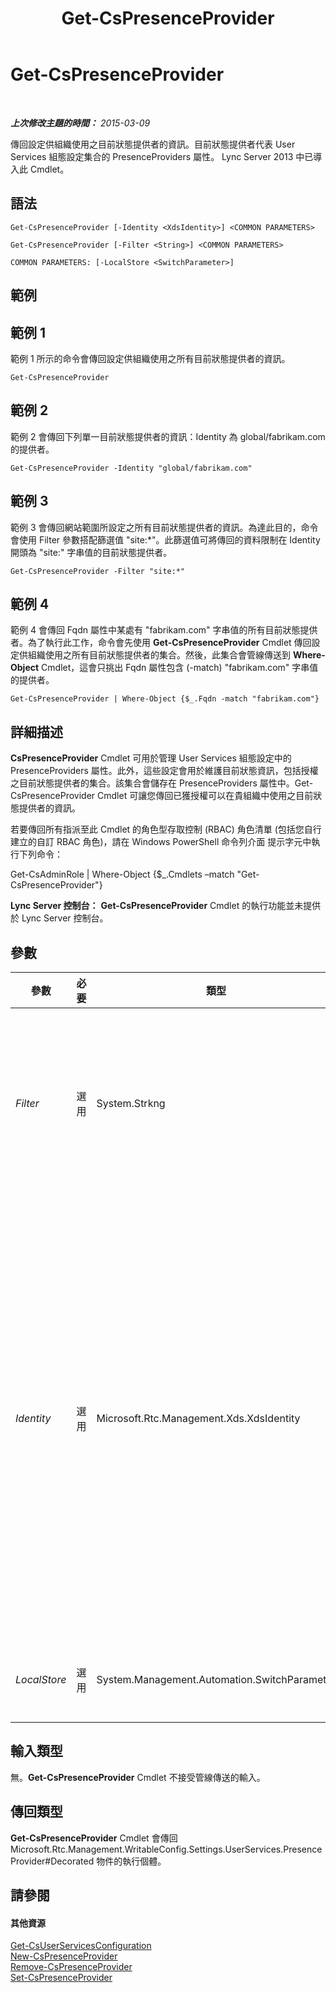 ﻿---
title: Get-CsPresenceProvider
TOCTitle: Get-CsPresenceProvider
ms:assetid: 15f7a7d0-d6d6-491e-a2e3-04fd2d6528d5
ms:mtpsurl: https://technet.microsoft.com/zh-tw/library/JJ204705(v=OCS.15)
ms:contentKeyID: 49290201
ms.date: 08/10/2015
mtps_version: v=OCS.15
ms.translationtype: HT
---

# Get-CsPresenceProvider

 

_**上次修改主題的時間：** 2015-03-09_

傳回設定供組織使用之目前狀態提供者的資訊。目前狀態提供者代表 User Services 組態設定集合的 PresenceProviders 屬性。 Lync Server 2013 中已導入此 Cmdlet。

## 語法

    Get-CsPresenceProvider [-Identity <XdsIdentity>] <COMMON PARAMETERS>

    Get-CsPresenceProvider [-Filter <String>] <COMMON PARAMETERS>

    COMMON PARAMETERS: [-LocalStore <SwitchParameter>]

## 範例

## 範例 1

範例 1 所示的命令會傳回設定供組織使用之所有目前狀態提供者的資訊。

    Get-CsPresenceProvider

## 範例 2

範例 2 會傳回下列單一目前狀態提供者的資訊：Identity 為 global/fabrikam.com 的提供者。

    Get-CsPresenceProvider -Identity "global/fabrikam.com"

## 範例 3

範例 3 會傳回網站範圍所設定之所有目前狀態提供者的資訊。為達此目的，命令會使用 Filter 參數搭配篩選值 "site:\*"。此篩選值可將傳回的資料限制在 Identity 開頭為 "site:" 字串值的目前狀態提供者。

    Get-CsPresenceProvider -Filter "site:*"

## 範例 4

範例 4 會傳回 Fqdn 屬性中某處有 "fabrikam.com" 字串值的所有目前狀態提供者。為了執行此工作，命令會先使用 **Get-CsPresenceProvider** Cmdlet 傳回設定供組織使用之所有目前狀態提供者的集合。然後，此集合會管線傳送到 **Where-Object** Cmdlet，這會只挑出 Fqdn 屬性包含 (-match) "fabrikam.com" 字串值的提供者。

    Get-CsPresenceProvider | Where-Object {$_.Fqdn -match "fabrikam.com"}

## 詳細描述

**CsPresenceProvider** Cmdlet 可用於管理 User Services 組態設定中的 PresenceProviders 屬性。此外，這些設定會用於維護目前狀態資訊，包括授權之目前狀態提供者的集合。該集合會儲存在 PresenceProviders 屬性中。Get-CsPresenceProvider Cmdlet 可讓您傳回已獲授權可以在貴組織中使用之目前狀態提供者的資訊。

若要傳回所有指派至此 Cmdlet 的角色型存取控制 (RBAC) 角色清單 (包括您自行建立的自訂 RBAC 角色)，請在 Windows PowerShell 命令列介面 提示字元中執行下列命令：

Get-CsAdminRole | Where-Object {$\_.Cmdlets –match "Get-CsPresenceProvider"}

**Lync Server 控制台：** **Get-CsPresenceProvider** Cmdlet 的執行功能並未提供於 Lync Server 控制台。

## 參數


<table>
<colgroup>
<col style="width: 25%" />
<col style="width: 25%" />
<col style="width: 25%" />
<col style="width: 25%" />
</colgroup>
<thead>
<tr class="header">
<th>參數</th>
<th>必要</th>
<th>類型</th>
<th>說明</th>
</tr>
</thead>
<tbody>
<tr class="odd">
<td><p><em>Filter</em></p></td>
<td><p>選用</p></td>
<td><p>System.Strkng</p></td>
<td><p>可讓您在指定要傳回之目前狀態提供者的 Identity 時使用萬用字元。例如，若要傳回在服務範圍設定的所有目前狀態提供者，請使用下列篩選值：</p>
<p>-Filter &quot;service:*&quot;</p>
<p>請勿在同一個命令中同時使用 Filter 參數和 Identity 參數。</p></td>
</tr>
<tr class="even">
<td><p><em>Identity</em></p></td>
<td><p>選用</p></td>
<td><p>Microsoft.Rtc.Management.Xds.XdsIdentity</p></td>
<td><p>目前狀態提供者的唯一識別碼。目前狀態提供者的 Identity 包含兩個部分：已套用提供者的範圍 (Parent) (例如 service:UserServer:atl-cs-001.litwareinc.com)，以及提供者的完整網域名稱。例如，若要擷取單一目前狀態提供者，請使用類似下列的語法：</p>
<p>-Identity &quot;global/fabrikam.com&quot;</p>
<p>若要傳回特定父項的所有目前狀態提供者，直接指定範圍即可。例如，下列語法會傳回為全域範圍設定的所有目前狀態提供者：</p>
<p>-Identity &quot;global&quot;</p>
<p>如果 Identity 和 Filter 參數都未包含在內， <strong>Get-CsPresenceProvider</strong> Cmdlet 就會傳回所有提供者的資訊。</p></td>
</tr>
<tr class="odd">
<td><p><em>LocalStore</em></p></td>
<td><p>選用</p></td>
<td><p>System.Management.Automation.SwitchParameter</p></td>
<td><p>從中央管理存放區的本機複本擷取允許的網域，而不從中央管理存放區本身擷取。</p></td>
</tr>
</tbody>
</table>


## 輸入類型

無。**Get-CsPresenceProvider** Cmdlet 不接受管線傳送的輸入。

## 傳回類型

**Get-CsPresenceProvider** Cmdlet 會傳回 Microsoft.Rtc.Management.WritableConfig.Settings.UserServices.PresenceProvider\#Decorated 物件的執行個體。

## 請參閱

#### 其他資源

[Get-CsUserServicesConfiguration](get-csuserservicesconfiguration.md)  
[New-CsPresenceProvider](new-cspresenceprovider.md)  
[Remove-CsPresenceProvider](remove-cspresenceprovider.md)  
[Set-CsPresenceProvider](set-cspresenceprovider.md)

